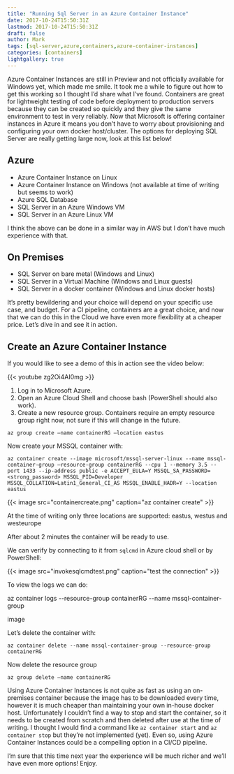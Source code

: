 ```yaml
---
title: "Running Sql Server in an Azure Container Instance"
date: 2017-10-24T15:50:31Z
lastmod: 2017-10-24T15:50:31Z
draft: false
author: Mark
tags: [sql-server,azure,containers,azure-container-instances]
categories: [containers]
lightgallery: true
---
```

Azure Container Instances are still in Preview and not officially available for Windows yet, which made me smile. It took me a while to figure out how to get this working so I thought I’d share what I’ve found. Containers are great for lightweight testing of code before deployment to production servers because they can be created so quickly and they give the same environment to test in very reliably. Now that Microsoft is offering container instances in Azure it means you don’t have to worry about provisioning and configuring your own docker host/cluster. The options for deploying SQL Server are really getting large now, look at this list below!

## Azure

* Azure Container Instance on Linux
* Azure Container Instance on Windows (not available at time of writing but seems to work)
* Azure SQL Database
* SQL Server in an Azure Windows VM
* SQL Server in an Azure Linux VM

I think the above can be done in a similar way in AWS but I don’t have much experience with that.

## On Premises

* SQL Server on bare metal (Windows and Linux)
* SQL Server in a Virtual Machine (Windows and Linux guests)
* SQL Server in a docker container (Windows and Linux docker hosts)

It’s pretty bewildering and your choice will depend on your specific use case, and budget. For a CI pipeline, containers are a great choice, and now that we can do this in the Cloud we have even more flexibility at a cheaper price. Let’s dive in and see it in action.

## Create an Azure Container Instance

If you would like to see a demo of this in action see the video below:

{{< youtube zg2Oi4AI0mg >}}

1. Log in to Microsoft Azure.
1. Open an Azure Cloud Shell and choose bash (PowerShell should also work).
1. Create a new resource group. Containers require an empty resource group right now, not sure if this will change in the future.

`az group create –name containerRG –location eastus`

Now create your MSSQL container with:

`az container create --image microsoft/mssql-server-linux --name mssql-container-group –resource-group containerRG --cpu 1 --memory 3.5 --port 1433 --ip-address public -e ACCEPT_EULA=Y MSSQL_SA_PASSWORD=<strong_password> MSSQL_PID=Developer MSSQL_COLLATION=Latin1_General_CI_AS MSSQL_ENABLE_HADR=Y --location eastus`

{{< image src="containercreate.png" caption="az container create" >}}

At the time of writing only three locations are supported: eastus, westus and westeurope

After about 2 minutes the container will be ready to use.

We can verify by connecting to it from `sqlcmd` in Azure cloud shell or by PowerShell:

{{< image src="invokesqlcmdtest.png" caption="test the connection" >}}

To view the logs we can do:

az container logs --resource-group containerRG --name mssql-container-group

image

<snip>

Let’s delete the container with:

`az container delete --name mssql-container-group --resource-group containerRG`

Now delete the resource group

`az group delete –name containerRG`

Using Azure Container Instances is not quite as fast as using an on-premises container because the image has to be downloaded every time, however it is much cheaper than maintaining your own in-house docker host. Unfortunately I couldn’t find a way to stop and start the container, so it needs to be created from scratch and then deleted after use at the time of writing. I thought I would find a command like `az container start` and `az container stop` but they’re not implemented (yet). Even so, using Azure Container Instances could be a compelling option in a CI/CD pipeline.

I’m sure that this time next year the experience will be much richer and we’ll have even more options! Enjoy.